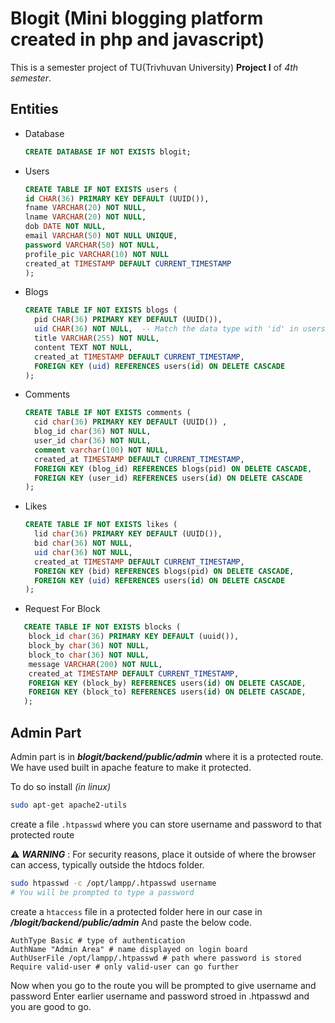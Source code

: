 # Blogit (Mini blogging platform created in php and javascript)

This is a semester project of TU(Trivhuvan University) **Project I** of _4th semester_.

## Entities

- Database
  ```sql
  CREATE DATABASE IF NOT EXISTS blogit;
  ```
- Users

  ```sql
  CREATE TABLE IF NOT EXISTS users (
  id CHAR(36) PRIMARY KEY DEFAULT (UUID()),
  fname VARCHAR(20) NOT NULL,
  lname VARCHAR(20) NOT NULL,
  dob DATE NOT NULL,
  email VARCHAR(50) NOT NULL UNIQUE,
  password VARCHAR(50) NOT NULL,
  profile_pic VARCHAR(10) NOT NULL
  created_at TIMESTAMP DEFAULT CURRENT_TIMESTAMP
  );
  ```

- Blogs

  ```sql
  CREATE TABLE IF NOT EXISTS blogs (
    pid CHAR(36) PRIMARY KEY DEFAULT (UUID()),
    uid CHAR(36) NOT NULL,  -- Match the data type with 'id' in users table
    title VARCHAR(255) NOT NULL,
    content TEXT NOT NULL,
    created_at TIMESTAMP DEFAULT CURRENT_TIMESTAMP,
    FOREIGN KEY (uid) REFERENCES users(id) ON DELETE CASCADE
  );

  ```

- Comments

  ```sql
  CREATE TABLE IF NOT EXISTS comments (
    cid char(36) PRIMARY KEY DEFAULT (UUID()) ,
    blog_id char(36) NOT NULL,
    user_id char(36) NOT NULL,
    comment varchar(100) NOT NULL,
    created_at TIMESTAMP DEFAULT CURRENT_TIMESTAMP,
    FOREIGN KEY (blog_id) REFERENCES blogs(pid) ON DELETE CASCADE,
    FOREIGN KEY (user_id) REFERENCES users(id) ON DELETE CASCADE
  );
  ```

- Likes

  ```sql
  CREATE TABLE IF NOT EXISTS likes (
    lid char(36) PRIMARY KEY DEFAULT (UUID()),
    bid char(36) NOT NULL,
    uid char(36) NOT NULL,
    created_at TIMESTAMP DEFAULT CURRENT_TIMESTAMP,
    FOREIGN KEY (bid) REFERENCES blogs(pid) ON DELETE CASCADE,
    FOREIGN KEY (uid) REFERENCES users(id) ON DELETE CASCADE
  );
  ```

- Request For Block

```sql
   CREATE TABLE IF NOT EXISTS blocks (
    block_id char(36) PRIMARY KEY DEFAULT (uuid()),
    block_by char(36) NOT NULL,
    block_to char(36) NOT NULL,
    message VARCHAR(200) NOT NULL,
    created_at TIMESTAMP DEFAULT CURRENT_TIMESTAMP,
    FOREIGN KEY (block_by) REFERENCES users(id) ON DELETE CASCADE,
    FOREIGN KEY (block_to) REFERENCES users(id) ON DELETE CASCADE,
   );
```

## Admin Part

Admin part is in **_blogit/backend/public/admin_** where it is a protected route.
We have used built in apache feature to make it protected.

To do so install _(in linux)_

```bash
sudo apt-get apache2-utils
```

create a file `.htpasswd` where you can store username and password to that protected route

⚠️ **_WARNING_** : For security reasons, place it outside of where the browser can access, typically outside the htdocs folder.

```bash
sudo htpasswd -c /opt/lampp/.htpasswd username
# You will be prompted to type a password

```

create a `htaccess` file in a protected folder here in our case in **_/blogit/backend/public/admin_**
And paste the below code.

```
AuthType Basic # type of authentication
AuthName "Admin Area" # name displayed on login board
AuthUserFile /opt/lampp/.htpasswd # path where password is stored
Require valid-user # only valid-user can go further
```

Now when you go to the route you will be prompted to give username and password
Enter earlier username and password stroed in .htpasswd and you are good to go.
